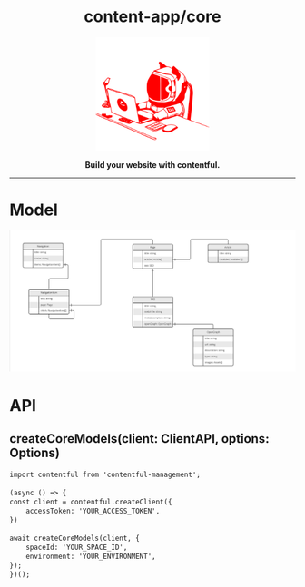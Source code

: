 <h1 align="center">content-app/core</h1>

<p align="center"><img src="logo.svg" alt="Logo" width="200" /></p>

<p align="center"><strong>Build your website with contentful.</strong></p>

---


# Model

<img src="model.jpg" alt="Content model" />

# API

## createCoreModels(client: ClientAPI, options: Options)

```
import contentful from 'contentful-management';

(async () => { 
const client = contentful.createClient({
    accessToken: 'YOUR_ACCESS_TOKEN',
})

await createCoreModels(client, {
    spaceId: 'YOUR_SPACE_ID',
    environment: 'YOUR_ENVIRONMENT',
});
})();
```


